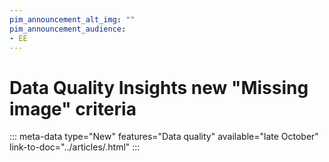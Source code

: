 ```yaml
---
pim_announcement_alt_img: ""
pim_announcement_audience:
- EE
---
```


# Data Quality Insights new "Missing image" criteria
::: meta-data type="New" features="Data quality" available="late October" link-to-doc="../articles/.html"
:::
